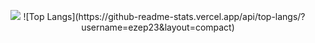 <p align="center">
  <img src="https://github-readme-stats.vercel.app/api?username=ezep23&show_icons=true&theme=shadow_green"/>
  ![Top Langs](https://github-readme-stats.vercel.app/api/top-langs/?username=ezep23&layout=compact)
</p>
